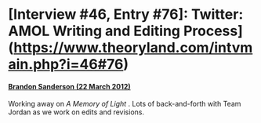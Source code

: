 # [Interview #46, Entry #76]: Twitter: AMOL Writing and Editing Process](https://www.theoryland.com/intvmain.php?i=46#76)

#### [Brandon Sanderson (22 March 2012)](https://twitter.com/#!/BrandSanderson/status/182946162494537728)

Working away on
*A Memory of Light*
. Lots of back-and-forth with Team Jordan as we work on edits and revisions.

